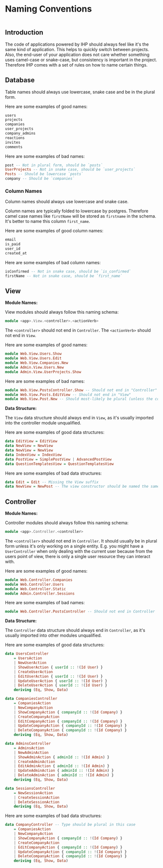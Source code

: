 # Naming Conventions

```toc

```

## Introduction

The code of applications powered by IHP should always feel like it's the same kind of application. This helps to quickly switch between projects. Also, the end-user of your application does not care whether something uses camel-case or snake-case, but consistency is important in the project. Therefore IHP comes with a set of rules on how to name certain things.

## Database

Table names should always use lowercase, snake case and be in the plural form.

Here are some examples of good names:

```haskell
users
projects
companies
user_projects
company_admins
reactions
invites
comments
```

Here are some examples of bad names:

```haskell
post -- Not in plural form, should be `posts`
UserProjects -- Not in snake case, should be `user_projects`
Posts -- Should be lowercase `posts`
company -- Should be `companies`
```

### Column Names

Column names should always use lowercase and snake case.

Column names are typically folded to lowercase by postgres. Therefore camel case names like `firstName` will be stored as `firstname` in the schema. It's better to name this column `first_name`.

Here are some examples of good column names:

```sql
email
is_paid
user_id
created_at
```

Here are some examples of bad column names:
```sql
isConfirmed -- Not in snake case, should be `is_confirmed`
firstName -- Not in snake case, should be `first_name`
```

## View

**Module Names:**

View modules should always follow this naming schema:

```haskell
module <app>.View.<controller>.<actionVerb>
```

The `<controller>` should not end in `Controller`. The `<actionVerb>` should not end in `View`.

Here are some examples of good names:

```haskell
module Web.View.Users.Show
module Web.View.Users.Edit
module Web.View.Companies.New
module Admin.View.Users.New
module Admin.View.UserProjects.Show
```

Here are some examples of bad names:

```haskell
module Web.View.PostsController.Show -- Should not end in "Controller"
module Web.View.Posts.EditView -- Should not end in "View"
module Web.View.Post.New -- Should most-likely be plural (unless the controller is called PostController)
```

**Data Structure:**

The `View` data structure should always end in `View`, as it's usually imported into the controller module unqualified.

Here are some examples of good data structures:

```haskell
data EditView = EditView
data NewView = NewView
data NewView = NewView
data IndexView = IndexView
data PostView = SimplePostView | AdvancedPostView
data QuestionTemplatesView = QuestionTemplatesView
```

Here are some examples of bad data structures:

```haskell
data Edit = Edit -- Missing the View suffix
data NewView = NewPost -- The view constructor should be named the same as the type (when only a single constructor)
```

## Controller

**Module Names:**

Controller modules should always follow this naming schema:

```haskell
module <app>.Controller.<controller>
```

The `<controller>` should not end in `Controller`. It should usually be in plural form unless it's only working on a single entity. E.g. you might have a `UserController` when only dealing with the current user because from the users point of view, there is only a single user resource they can interact with.

Here are some examples of good names:

```haskell
module Web.Controller.Companies
module Web.Controller.Users
module Web.Controller.Static
module Admin.Controller.Sessions
```

Here are some examples of bad names:

```haskell
module Web.Controller.PostsController -- Should not end in Controller
```

**Data Structure:**

The `Controller` data structure should always end in `Controller`, as it's usually imported into other modules unqualified.

Here are some examples of good data structures:

```haskell
data UsersController
    = UsersAction
    | NewUserAction
    | ShowUserAction { userId :: !(Id User) }
    | CreateUserAction
    | EditUserAction { userId :: !(Id User) }
    | UpdateUserAction { userId :: !(Id User) }
    | DeleteUserAction { userId :: !(Id User) }
    deriving (Eq, Show, Data)

data CompaniesController
    = CompaniesAction
    | NewCompanyAction
    | ShowCompanyAction { companyId :: !(Id Company) }
    | CreateCompanyAction
    | EditCompanyAction { companyId :: !(Id Company) }
    | UpdateCompanyAction { companyId :: !(Id Company) }
    | DeleteCompanyAction { companyId :: !(Id Company) }
    deriving (Eq, Show, Data)

data AdminsController
    = AdminsAction
    | NewAdminAction
    | ShowAdminAction { adminId :: !(Id Admin) }
    | CreateAdminAction
    | EditAdminAction { adminId :: !(Id Admin) }
    | UpdateAdminAction { adminId :: !(Id Admin) }
    | DeleteAdminAction { adminId :: !(Id Admin) }
    deriving (Eq, Show, Data)

data SessionsController
    = NewSessionAction
    | CreateSessionAction
    | DeleteSessionAction
    deriving (Eq, Show, Data)
```

Here are some examples of bad data structures:

```haskell
data CompanyController -- Type should be plural in this case
    = CompaniesAction
    | NewCompanyAction
    | ShowCompanyAction { companyId :: !(Id Company) }
    | CreateCompanyAction
    | EditCompanyAction { companyId :: !(Id Company) }
    | UpdateCompanyAction { companyId :: !(Id Company) }
    | DeleteCompanyAction { companyId :: !(Id Company) }
    deriving (Eq, Show, Data)

```
